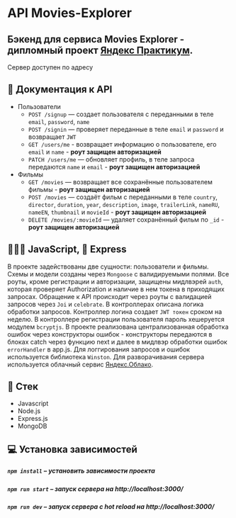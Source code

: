 # API Movies-Explorer

## Бэкенд для сервиса Movies Explorer - дипломный проект [Яндекс Практикум](https://praktikum.yandex.ru "Яндекс Практикум").

Сервер доступен по адресу 

## 📖 Документация к API

+ Пользователи
  + `POST /signup` — создает пользователя с переданными в теле `email`, `password`, `name`
  + `POST /signin` — проверяет переданные в теле `email` и `password` и возвращает `JWT`
  + `GET /users/me` - возвращает информацию о пользователе, его `email` и `name` - **роут защищен авторизацией**
  + `PATCH /users/me` — обновляет профиль, в теле запроса передаются `name` и `email` - **роут защищен авторизацией**
+ Фильмы
  + `GET /movies` — возвращает все сохранённые пользователем фильмы - **роут защищен авторизацией**
  + `POST /movies` — создаёт фильм с переданными в теле `country`, `director`, `duration`, `year`, `description`, `image`, `trailerLink`, `nameRU`, `nameEN`, `thumbnail` и `movieId` - **роут защищен авторизацией**
  + `DELETE /movies/:movieId` — удаляет сохранённый фильм по `_id` - **роут защищен авторизацией**

## 👨🏻‍💻 JavaScript, 🚂 Express

В проекте задействованы две сущности: пользователи и фильмы. Схемы и модели созданы через `Mongoose` с валидируемыми полями. Все роуты, кроме регистрации и авторизации, защищены мидлвэрей `auth`, которая проверяет Authorization и наличие в нем токена в приходящих запросах. Обращение к API происходит через роуты с валидацией запросов через `Joi` и `celebrate`. В контроллерах описана логика обработки запросов. Контроллер логина создает `JWT токен` сроком на неделю. В контроллере регистрации пользователя пароль хешеруется модулем `bcryptjs`. В проекте реализована централизованная обработка ошибок через конструкторы ошибок - конструкторы передаются в блоках catch через функцию next и далее в мидлвэр обработки ошибок `errorHandler` в app.js. Для логгирования запросов и ошибок используется библиотека `Winston`.
Для разворачивания сервера используется облачный сервис [Яндекс.Облако](https://cloud.yandex.ru/).

## 📃 Стек

- Javascript
- Node.js
- Express.js
- MongoDB


## 💻 Установка зависимостей

##### `npm install` – установить зависимости проекта

##### `npm run start` – запуск сервера на http://localhost:3000/

##### `npm run dev` – запуск сервера с hot reload на http://localhost:3000/

